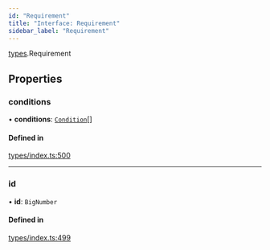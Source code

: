 ```yaml
---
id: "Requirement"
title: "Interface: Requirement"
sidebar_label: "Requirement"
---
```


[types](../../../modules/Types/Types.md).Requirement

## Properties

### conditions

• **conditions**: [`Condition`](../../../modules/Types/Types.md#condition)[]

#### Defined in

[types/index.ts:500](https://github.com/PolymeshAssociation/polymesh-sdk/blob/adcc38781/src/types/index.ts#L500)

___

### id

• **id**: `BigNumber`

#### Defined in

[types/index.ts:499](https://github.com/PolymeshAssociation/polymesh-sdk/blob/adcc38781/src/types/index.ts#L499)
